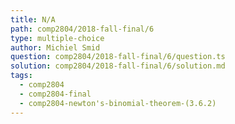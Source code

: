 ```yaml
---
title: N/A
path: comp2804/2018-fall-final/6
type: multiple-choice
author: Michiel Smid
question: comp2804/2018-fall-final/6/question.ts
solution: comp2804/2018-fall-final/6/solution.md
tags:
  - comp2804
  - comp2804-final
  - comp2804-newton's-binomial-theorem-(3.6.2)
---
```

